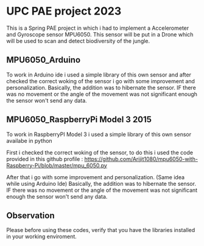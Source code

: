 # UPC PAE project 2023

This is a Spring PAE project in which i had to implement a Accelerometer and Gyroscope sensor MPU6050.
This sensor will be put in a Drone which will be used to scan and detect biodiversity of the jungle.

## MPU6050_Arduino
To work in Arduino ide i used a simple library of this own sensor and after checked the correct woking of the sensor i go with some improvement and personalization.
Basically, the addition was to hibernate the sensor. IF there was no movement or the angle of the movement was not significant enough the sensor won't send any data.


## MPU6050_RaspberryPi Model 3 2015
To work in RaspberryPI Model 3 i used a simple library of this own sensor availabe in python 

First i checked the correct woking of the sensor, to do this i used the code provided in this github profile : https://github.com/Arijit1080/mpu6050-with-Raspberry-Pi/blob/master/mpu_6050.py

After that i  go with some improvement and personalization. (Same idea while using Arduino Ide)
Basically, the addition was to hibernate the sensor. IF there was no movement or the angle of the movement was not significant enough the sensor won't send any data.


## Observation
Please before using these codes, verify that you have the libraries installed in your working enviroment.
